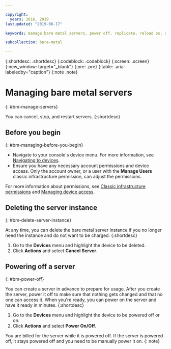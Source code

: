 ```yaml
---

copyright:
  years: 2016, 2019
lastupdated: "2019-06-17"

keywords: manage bare metal servers, power off, replicate, reload os, delete server, manage server

subcollection: bare-metal

---
```


{:shortdesc: .shortdesc}
{:codeblock: .codeblock}
{:screen: .screen}
{:new_window: target="_blank"}
{:pre: .pre}
{:table: .aria-labeledby="caption"}
{:note .note}

# Managing bare metal servers
{: #bm-manage-servers}

You can cancel, stop, and restart servers.
{:shortdesc}

## Before you begin
{: #bm-managing-before-you-begin}

* Navigate to your console's device menu. For more information, see [Navigating to devices](/docs/bare-metal?topic=virtual-servers-navigating-devices).
* Ensure you have any necessary account permissions and device access. Only the account owner, or a user with the **Manage Users** classic infrastructure permission, can adjust the permissions.

For more information about permissions, see [Classic infrastructure permissions](/docs/iam?topic=iam-infrapermission#infrapermission) and [Managing device access](/docs/vsi?topic=virtual-servers-managing-device-access).


<!-- ## Replicating a server instance
{: #bm-replicate-server-instance}

You can copy or clone a bare metal server instance to replicate the server configuration and quickly get a new server up and running.
{:shortdesc}

To clone the instance:
 1. Go to the **Device** menu and highlight the device to be copied.
 2. Click **Actions** and select **Configure Replica**. All configurations are copied. No data or content is not copied.
 3. Enter a unique server name.
 4. Specify the domain name. -->

<!-- ## Reloading the operating system
{: #bm-reload-os}

Occasionally, you might want to reload the operating system on your server.
{:shortdesc}

To reload the operating system, follow these steps.
 1. Back up all data before you start. If you don't back up your data, all data that is on the primary disk is lost. But, secondary disk data stays intact.
 2. Go to the **Devices** menu and highlight the device to be reloaded.
 3. Click **Actions** and select **OS Reload**. You can select one of these options:
  * Change the operating system to a different one and start over with new configurations.
  * Keep the existing operating system with the current configurations, but wipe out the server to start over.

During the OS reload, the server is offline and unavailable for use. Reload time varies based on server capacity and operating system. If you defined a provision script, all configurations are restored after the reload completes. Data was backed up before the OS reload can be uploaded the server when the server is available. -->

## Deleting the server instance
{: #bm-delete-server-instance}

At any time, you can delete the bare metal server instance if you no longer need the instance and do not want to be charged.
{:shortdesc}

1. Go to the **Devices** menu and highlight the device to be deleted.
2. Click **Actions** and select **Cancel Server**.

## Powering off a server
{: #bm-power-off}

You can create a server in advance to prepare for usage. After you create the server, power it off to make sure that nothing gets changed and that no one can access it. When you're ready, you can power on the server and have it ready in minutes.
{:shortdesc}

1. Go to the **Devices** menu and highlight the device to be powered off or on.
2. Click **Actions** and select **Power On/Off**.

You are billed for the server while it is powered off. If the server is powered off, it stays powered off and you need to be manually power it on.
{: note}
